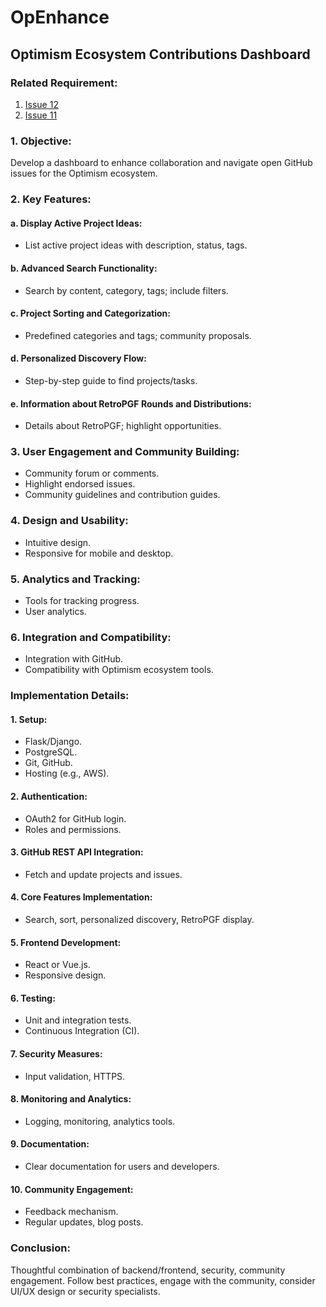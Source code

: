 # OpEnhance
## Optimism Ecosystem Contributions Dashboard

### **Related Requirement:**
1) [Issue 12](https://github.com/ethereum-optimism/ecosystem-contributions/issues/12)
2) [Issue 11](https://github.com/ethereum-optimism/ecosystem-contributions/issues/11)


### 1. **Objective:**
Develop a dashboard to enhance collaboration and navigate open GitHub issues for the Optimism ecosystem.

### 2. **Key Features:**
#### a. Display Active Project Ideas:
  - List active project ideas with description, status, tags.
#### b. Advanced Search Functionality:
  - Search by content, category, tags; include filters.
#### c. Project Sorting and Categorization:
  - Predefined categories and tags; community proposals.
#### d. Personalized Discovery Flow:
  - Step-by-step guide to find projects/tasks.
#### e. Information about RetroPGF Rounds and Distributions:
  - Details about RetroPGF; highlight opportunities.

### 3. **User Engagement and Community Building:**
  - Community forum or comments.
  - Highlight endorsed issues.
  - Community guidelines and contribution guides.

### 4. **Design and Usability:**
  - Intuitive design.
  - Responsive for mobile and desktop.

### 5. **Analytics and Tracking:**
  - Tools for tracking progress.
  - User analytics.

### 6. **Integration and Compatibility:**
  - Integration with GitHub.
  - Compatibility with Optimism ecosystem tools.

### **Implementation Details:**
#### 1. Setup:
  - Flask/Django.
  - PostgreSQL.
  - Git, GitHub.
  - Hosting (e.g., AWS).

#### 2. Authentication:
  - OAuth2 for GitHub login.
  - Roles and permissions.

#### 3. GitHub REST API Integration:
  - Fetch and update projects and issues.

#### 4. Core Features Implementation:
  - Search, sort, personalized discovery, RetroPGF display.

#### 5. Frontend Development:
  - React or Vue.js.
  - Responsive design.

#### 6. Testing:
  - Unit and integration tests.
  - Continuous Integration (CI).

#### 7. Security Measures:
  - Input validation, HTTPS.

#### 8. Monitoring and Analytics:
  - Logging, monitoring, analytics tools.

#### 9. Documentation:
  - Clear documentation for users and developers.

#### 10. Community Engagement:
  - Feedback mechanism.
  - Regular updates, blog posts.

### **Conclusion:**
Thoughtful combination of backend/frontend, security, community engagement. Follow best practices, engage with the community, consider UI/UX design or security specialists.

